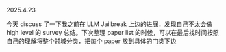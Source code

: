 2025.4.23

今天 discuss 了一下我之前在 LLM Jailbreak 上边的进展，发现自己不太会做 high level 的 survey 总结。下次整理 paper list 的时候，可以在最后找时间按照自己的理解将整个领域分类，把每个 paper 放到具体的门类下边


